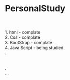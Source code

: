 # PersonalStudy
<br>
<br>
1. html - complate
<br>
2. Css - complate
<br>
3. BootStrap - complate
<br>
4. Java Script - being studied<br>
.
<br>
<br>
<br>
.
<br>
...
